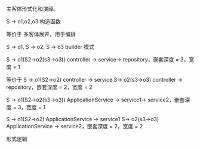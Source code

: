 主客体形式化和演绎。





S -> o1,o2,o3   构造函数

等价于 多客体展开，用于编排

S -> o1,
S -> o2,
S -> o3
			builder 模式


S -> o1(S2->o2(s3->o3))  controller -> service-> repository，嵌套深度 = 3，宽度 = 1

等价于
S -> o1(S2->o2)  controller -> service
S-> o2(s3->o3)  controller -> repository，嵌套深度 = 2，宽度 = 2




S -> o1(S2->o2(s3->o3))  ApplicationService -> service1-> service2，嵌套深度 = 3，宽度 = 1

S -> o1(S2->o2)  ApplicationService -> service1
S-> o2(s3->o3)  ApplicationService -> service2，嵌套深度 = 2，宽度 = 2

形式逻辑
